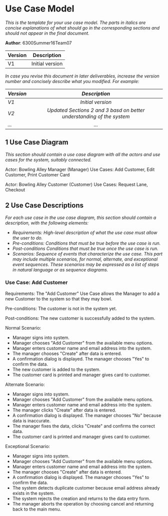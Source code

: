 # Use Case Model

*This is the template for your use case model. The parts in italics are concise explanations of what should go in the corresponding sections and should not appear in the final document.*

**Author**:  6300Summer16Team07 

| Version | Description     |
| --------|:---------------:|
| V1      | Initial version |
*In case you revise this document in later deliverables, increase the version number and concisely describe what you modified. For example:*

| *Version* | *Description*       | 
| ----------|:-------------------:|
| *V1*      | *Initial version*   |
| *V2*      | *Updated Sections 2 and 3 basd on better understanding of the system* |
| *...*     | *...*               |

## 1 Use Case Diagram

*This section should contain a use case diagram with all the actors and use cases for the system, suitably connected.*

Actor:  Bowling Alley Manager (Manager)
Use Cases:  Add Customer, Edit Customer, Print Customer Card

Actor:  Bowling Alley Customer (Customer)
Use Cases:  Request Lane, Checkout 

## 2 Use Case Descriptions

*For each use case in the use case diagram, this section should contain a description, with the following elements:*

- *Requirements: High-level description of what the use case must allow the user to do.*
- *Pre-conditions: Conditions that must be true before the use case is run.*
- *Post-conditions Conditions that must be true once the use case is run.*
- *Scenarios: Sequence of events that characterize the use case. This part may include multiple scenarios, for normal, alternate, and exceptional event sequences. These scenarios may be expressed as a list of steps in natural language or as sequence diagrams.*

### Use Case:  Add Customer
Requirements:  The "Add Customer" Use Case allows the Manager to add a new Customer to the system so that they may bowl.

Pre-conditions:  The customer is not in the system yet.

Post-conditions:  The new customer is successfully added to the system.

Normal Scenario:

- Manager signs into system.
- Manager chooses "Add Customer" from the available menu options.
- Manager enters customer name and email address into the system.
- The manager chooses "Create" after data is entered.
- A confirmation dialog is displayed.  The manager chooses "Yes" to confirm the data.
- The new customer is added to the system.
- The customer card is printed and manager gives card to customer.

Alternate Scenario:

- Manager signs into system.
- Manager chooses "Add Customer" from the available menu options.
- Manager enters customer name and email address into the system.
- The manager clicks "Create" after data is entered.
- A confirmation dialog is displayed.  The manager chooses "No" because data is inaccurate.
- The manager fixes the data, clicks "Create" and confirms the correct data.
- The customer card is printed and manager gives card to customer.

Exceptional Scenario:

- Manager signs into system.
- Manager chooses "Add Customer" from the available menu options.
- Manager enters customer name and email address into the system.
- The manager chooses "Create" after data is entered.
- A confirmation dialog is displayed.  The manager chooses "Yes" to confirm the data.
- The system detects duplicate customer because email address already exists in the system.
- The system rejects the creation and returns to the data entry form.
- The manager aborts the operation by choosing cancel and returning back to the main menu.



 


